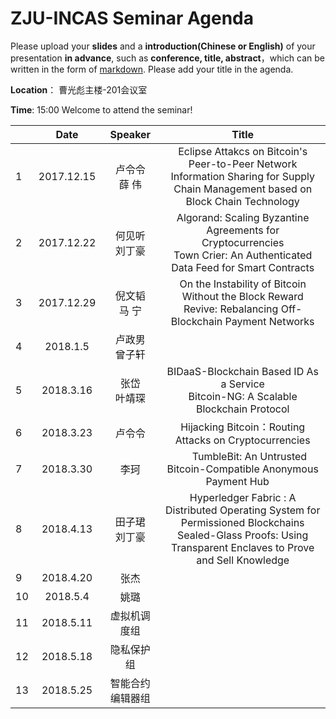 # ZJU-INCAS  Seminar Agenda

Please upload your **slides** and a **introduction(Chinese or English)** of your presentation **in advance**,
such as **conference, title, abstract**，which can be written in the form of [markdown](http://sspai.com/25137). Please add your title in the agenda.

**Location**： 曹光彪主楼-201会议室

**Time**: 15:00  Welcome to attend the seminar!

|      |    Date    |   Speaker   |                  Title                   |
| ---- | :--------: | :---------: | :--------------------------------------: |
| 1    | 2017.12.15 | 卢令令<br>薛 伟  | Eclipse Attakcs on Bitcoin's Peer-to-Peer Network <br>Information Sharing for Supply Chain Management based on Block Chain Technology |
| 2    | 2017.12.22 | 何见听<br>刘丁豪  | Algorand: Scaling Byzantine Agreements for Cryptocurrencies <br> Town Crier: An Authenticated Data Feed for Smart Contracts |
| 3    | 2017.12.29 | 倪文韬 <br>马 宁 | On the Instability of Bitcoin Without the Block Reward <br> Revive: Rebalancing Off-Blockchain Payment Networks      |
| 4    |  2018.1.5  | 卢政男<br> 曾子轩 |                   <br>                   |
| 5    | 2018.3.16  | 张岱<br> 叶靖琛  |       BIDaaS-Blockchain Based ID As a Service            <br>   Bitcoin-NG: A Scalable Blockchain Protocol                |
| 6    | 2018.3.23  | 卢令令<br>   |      Hijacking Bitcoin：Routing Attacks on Cryptocurrencies   <br>                   |
| 7    | 2018.3.30  | 李珂<br>   |      TumbleBit: An Untrusted Bitcoin-Compatible Anonymous Payment Hub     |
| 8    | 2018.4.13  |田子珺<br>刘丁豪 |       Hyperledger Fabric : A Distributed Operating System for Permissioned Blockchains <br>   Sealed-Glass Proofs: Using Transparent Enclaves to Prove and Sell Knowledge              |
| 9   | 2018.4.20  | 张杰 |      <br>                   |
| 10   | 2018.5.4  |  姚璐 |                   <br>                   |
| 11   | 2018.5.11  | 虚拟机调度组  |                   <br>                   |
| 12   | 2018.5.18  | 隐私保护组  |                   <br>                   |
| 13   | 2018.5.25  | 智能合约编辑器组  |                   <br>                   |
